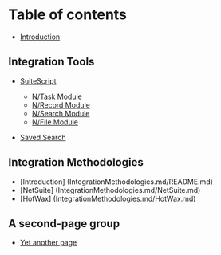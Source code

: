 # Table of contents

* [Introduction](README.md)

## Integration Tools

* [SuiteScript](IntegrationTools/SuiteScript/README.md)
  * [N/Task Module](IntegrationTools/SuiteScript/N.taskModule.md)
  * [N/Record Module](IntegrationTools/SuiteScript/N.recordModule.md)
  * [N/Search Module](IntegrationTools/SuiteScript/N.searchModule.md)
  * [N/File Module](IntegrationTools/SuiteScript/N.fileModule.md)

* [Saved Search](IntegrationTools/SavedSearch/README.md)

## Integration Methodologies

* [Introduction] (IntegrationMethodologies.md/README.md)
* [NetSuite] (IntegrationMethodologies.md/NetSuite.md)
* [HotWax] (IntegrationMethodologies.md/HotWax.md)


## A second-page group​

* [Yet another page](a-second-page-group/yet-another-page.md)
